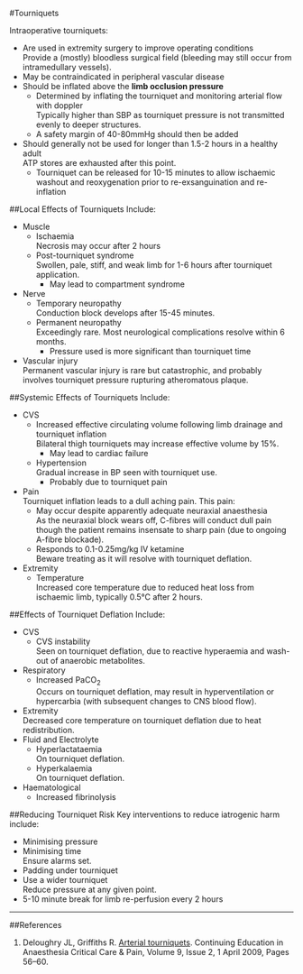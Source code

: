 #Tourniquets

Intraoperative tourniquets:
* Are used in extremity surgery to improve operating conditions  
Provide a (mostly) bloodless surgical field (bleeding may still occur from intramedullary vessels).
* May be contraindicated in peripheral vascular disease
* Should be inflated above the **limb occlusion pressure**
	* Determined by inflating the tourniquet and monitoring arterial flow with doppler  
	Typically higher than SBP as tourniquet pressure is not transmitted evenly to deeper structures.
	* A safety margin of 40-80mmHg should then be added
* Should generally not be used for longer than 1.5-2 hours in a healthy adult  
ATP stores are exhausted after this point.
	* Tourniquet can be released for 10-15 minutes to allow ischaemic washout and reoxygenation prior to re-exsanguination and re-inflation


##Local Effects of Tourniquets
Include:
* Muscle
	* Ischaemia  
	Necrosis may occur after 2 hours
	* Post-tourniquet syndrome  
	Swollen, pale, stiff, and weak limb for 1-6 hours after tourniquet application.
		* May lead to compartment syndrome
* Nerve  
	* Temporary neuropathy  
	Conduction block develops after 15-45 minutes.
	* Permanent neuropathy  
	Exceedingly rare. Most neurological complications resolve within 6 months.
		* Pressure used is more significant than tourniquet time
* Vascular injury  
Permanent vascular injury is rare but catastrophic, and probably involves tourniquet pressure rupturing atheromatous plaque.


##Systemic Effects of Tourniquets
Include:
* CVS
	* Increased effective circulating volume following limb drainage and tourniquet inflation  
	Bilateral thigh tourniquets may increase effective volume by 15%.
		* May lead to cardiac failure
	* Hypertension  
	Gradual increase in BP seen with tourniquet use.
		* Probably due to tourniquet pain
* Pain  
Tourniquet inflation leads to a dull aching pain. This pain:
	* May occur despite apparently adequate neuraxial anaesthesia  
	As the neuraxial block wears off, C-fibres will conduct dull pain though the patient remains insensate to sharp pain (due to ongoing A-fibre blockade).
	* Responds to 0.1-0.25mg/kg IV ketamine  
	Beware treating as it will resolve with tourniquet deflation.
* Extremity
	* Temperature  
	Increased core temperature due to reduced heat loss from ischaemic limb, typically 0.5°C after 2 hours.


##Effects of Tourniquet Deflation
Include:
* CVS
	* CVS instability  
	Seen on tourniquet deflation, due to reactive hyperaemia and wash-out of anaerobic metabolites.
* Respiratory
	* Increased PaCO<sub>2</sub>  
	Occurs on tourniquet deflation, may result in hyperventilation or hypercarbia (with subsequent changes to CNS blood flow).
* Extremity  
Decreased core temperature on tourniquet deflation due to heat redistribution.
* Fluid and Electrolyte
	* Hyperlactataemia  
	On tourniquet deflation.
	* Hyperkalaemia  
	On tourniquet deflation.
* Haematological
	* Increased fibrinolysis


##Reducing Tourniquet Risk
Key interventions to reduce iatrogenic harm include:
* Minimising pressure
* Minimising time  
Ensure alarms set.
* Padding under tourniquet
* Use a wider tourniquet  
Reduce pressure at any given point.
* 5-10 minute break for limb re-perfusion every 2 hours

---

##References

1. Deloughry JL, Griffiths R. [Arterial tourniquets](https://academic.oup.com/bjaed/article/9/2/56/299450). Continuing Education in Anaesthesia Critical Care & Pain, Volume 9, Issue 2, 1 April 2009, Pages 56–60.